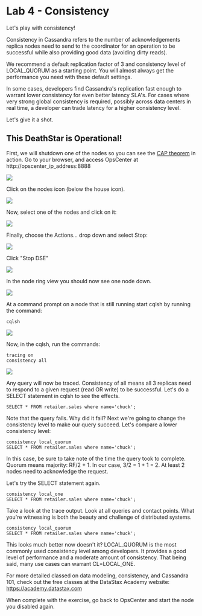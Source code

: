 # Lab 4 - Consistency

Let's play with consistency!

Consistency in Cassandra refers to the number of acknowledgements replica nodes need to send to the coordinator for an operation to be successful while also providing good data (avoiding dirty reads).

We recommend a default replication factor of 3 and consistency level of LOCAL_QUORUM as a starting point. You will almost always get the performance you need with these default settings.

In some cases, developers find Cassandra's replication fast enough to warrant lower consistency for even better latency SLA's. For cases where very strong global consistency is required, possibly across data centers in real time, a developer can trade latency for a higher consistency level.

Let's give it a shot.

## This DeathStar is Operational!

First, we will shutdown one of the nodes so you can see the [CAP theorem](https://en.wikipedia.org/wiki/CAP_theorem) in action. Go to your browser, and access OpsCenter at http://opscenter_ip_address:8888

![](./img/lab4-1opsc.png)

Click on the nodes icon (below the house icon).

![](./img/lab4-2ring.png)

Now, select one of the nodes and click on it:

![](./img/lab4-3nodeview.png)

Finally, choose the Actions... drop down and select Stop:

![](./img/lab4-4stopnode.png)

Click "Stop DSE"

![](./img/lab4-5stopping.png)

In the node ring view you should now see one node down.

![](./img/lab4-6nodedown.png)

At a command prompt on a node that is still running start cqlsh by running the command:

```
cqlsh
```

![](./img/lab4-7cqlsh.png)

Now, in the cqlsh, run the commands:

```
tracing on
consistency all
```

![](./img/lab4-8tracingall.png)

Any query will now be traced. Consistency of all means all 3 replicas need to respond to a given request (read OR write) to be successful. Let's do a SELECT statement in cqlsh to see the effects.

```
SELECT * FROM retailer.sales where name='chuck';
```

Note that the query fails.  Why did it fail?  Next we're going to change the consistency level to make our query succeed.  Let's compare a lower consistency level: 

```
consistency local_quorum
SELECT * FROM retailer.sales where name='chuck';
```

In this case, be sure to take note of the time the query took to complete.  Quorum means majority: RF/2 + 1. In our case, 3/2 = 1 + 1 = 2. At least 2 nodes need to acknowledge the request.

Let's try the SELECT statement again.

```
consistency local_one
SELECT * FROM retailer.sales where name='chuck';
```

Take a look at the trace output. Look at all queries and contact points. What you're witnessing is both the beauty and challenge of distributed systems.

```
consistency local_quorum
SELECT * FROM retailer.sales where name='chuck';
```

This looks much better now doesn't it? LOCAL_QUORUM is the most commonly used consistency level among developers. It provides a good level of performance and a moderate amount of consistency. That being said, many use cases can warrant CL=LOCAL_ONE.

For more detailed classed on data modeling, consistency, and Cassandra 101, check out the free classes at the DataStax Academy website: https://academy.datastax.com

When complete with the exercise, go back to OpsCenter and start the node you disabled again.

